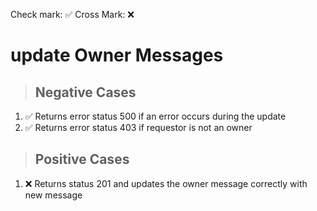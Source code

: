 Check mark: ✅
Cross Mark: ❌

# update Owner Messages

> ## Negative Cases

1. ✅ Returns error status 500 if an error occurs during the update
2. ✅ Returns error status 403 if requestor is not an owner

> ## Positive Cases

1. ❌ Returns status 201 and updates the owner message correctly with new message
